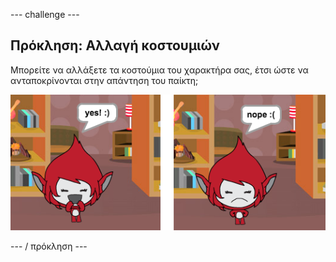 \--- challenge \---

## Πρόκληση: Αλλαγή κοστουμιών

Μπορείτε να αλλάξετε τα κοστούμια του χαρακτήρα σας, έτσι ώστε να ανταποκρίνονται στην απάντηση του παίκτη;

![screenshot](images/brain-costume.png)

\--- / πρόκληση \---